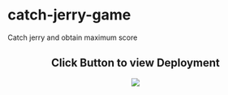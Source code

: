 # catch-jerry-game
Catch jerry and obtain maximum score


<div align="center">
<h2> Click Button to view Deployment</h2>
<a href="https://frabjous-tulumba-e9d96f.netlify.app/" align="center"><img src="https://img.icons8.com/tiny-color/48/000000/near-me.png"/></a>
</div>

